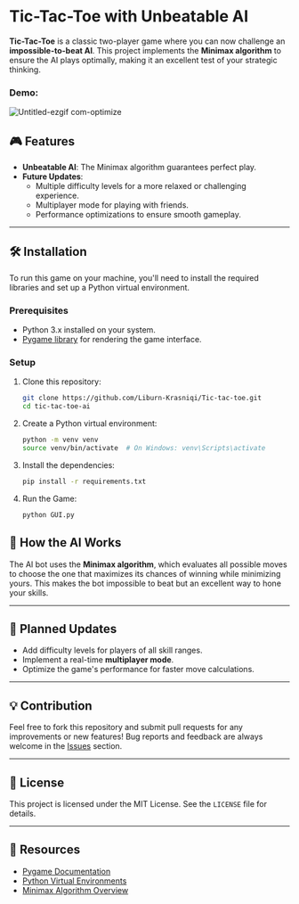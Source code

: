 # Tic-Tac-Toe with Unbeatable AI

**Tic-Tac-Toe** is a classic two-player game where you can now challenge an **impossible-to-beat AI**. This project implements the **Minimax algorithm** to ensure the AI plays optimally, making it an excellent test of your strategic thinking.

### Demo:

![Untitled-ezgif com-optimize](https://github.com/user-attachments/assets/08b1bfb5-e256-430b-ac8c-d9975b902b7e)


## 🎮 Features
- **Unbeatable AI**: The Minimax algorithm guarantees perfect play.
- **Future Updates**:  
  - Multiple difficulty levels for a more relaxed or challenging experience.  
  - Multiplayer mode for playing with friends.  
  - Performance optimizations to ensure smooth gameplay.

---

## 🛠️ Installation
To run this game on your machine, you'll need to install the required libraries and set up a Python virtual environment.

### Prerequisites
- Python 3.x installed on your system.
- [Pygame library](https://www.pygame.org/) for rendering the game interface.

### Setup
1. Clone this repository:  
   ```bash
   git clone https://github.com/Liburn-Krasniqi/Tic-tac-toe.git
   cd tic-tac-toe-ai
2. Create a Python virtual environment:
    ```bash
    python -m venv venv
    source venv/bin/activate  # On Windows: venv\Scripts\activate
3. Install the dependencies:
    ```bash
    pip install -r requirements.txt
4. Run the Game:
    ```bash
    python GUI.py

## 🧠 How the AI Works
The AI bot uses the **Minimax algorithm**, which evaluates all possible moves to choose the one that maximizes its chances of winning while minimizing yours. This makes the bot impossible to beat but an excellent way to hone your skills.

---

## 🚀 Planned Updates
- Add difficulty levels for players of all skill ranges.
- Implement a real-time **multiplayer mode**.
- Optimize the game's performance for faster move calculations.

---

## 💡 Contribution
Feel free to fork this repository and submit pull requests for any improvements or new features! Bug reports and feedback are always welcome in the [Issues](https://github.com/Liburn-Krasniqi/Tic-tac-toe/issues) section.

---

## 📜 License
This project is licensed under the MIT License. See the `LICENSE` file for details.

---

## 🔗 Resources
- [Pygame Documentation](https://www.pygame.org/docs/)
- [Python Virtual Environments](https://docs.python.org/3/library/venv.html)
- [Minimax Algorithm Overview](https://en.wikipedia.org/wiki/Minimax)
